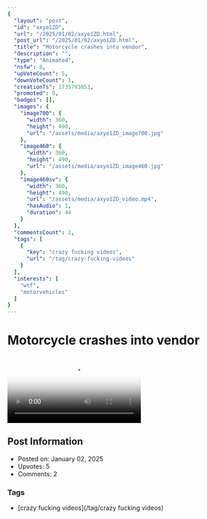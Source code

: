 ```yaml
---
{
  "layout": "post",
  "id": "axyo1ZD",
  "url": "/2025/01/02/axyo1ZD.html",
  "post_url": "/2025/01/02/axyo1ZD.html",
  "title": "Motorcycle crashes into vendor",
  "description": "",
  "type": "Animated",
  "nsfw": 0,
  "upVoteCount": 5,
  "downVoteCount": 1,
  "creationTs": 1735793053,
  "promoted": 0,
  "badges": [],
  "images": {
    "image700": {
      "width": 360,
      "height": 490,
      "url": "/assets/media/axyo1ZD_image700.jpg"
    },
    "image460": {
      "width": 360,
      "height": 490,
      "url": "/assets/media/axyo1ZD_image460.jpg"
    },
    "image460sv": {
      "width": 360,
      "height": 490,
      "url": "/assets/media/axyo1ZD_video.mp4",
      "hasAudio": 1,
      "duration": 44
    }
  },
  "commentsCount": 2,
  "tags": [
    {
      "key": "crazy fucking videos",
      "url": "/tag/crazy-fucking-videos"
    }
  ],
  "interests": [
    "wtf",
    "motorvehicles"
  ]
}
---
```


# Motorcycle crashes into vendor

<video controls playsinline loop poster="/assets/media/axyo1ZD_image460.jpg">
  <source src="/assets/media/axyo1ZD_video.mp4" type="video/mp4">
  Your browser does not support the video tag.
</video>

## Post Information

- Posted on: January 02, 2025
- Upvotes: 5
- Comments: 2

### Tags

- [crazy fucking videos](/tag/crazy fucking videos)
